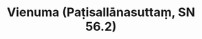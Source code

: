 ---
layout: page
title: 'Vienuma (Paṭisallānasuttaṃ, SN 56.2)'
category: susijusios suttos
index: 
sortIndex: 56002
tags: 
suttacentral: sn56.2
---